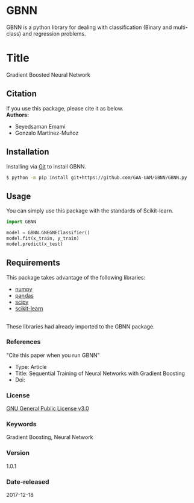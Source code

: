 


# GBNN
GBNN is a python library for dealing with classification (Binary and multi-class) and regression problems.

# Title
Gradient Boosted Neural Network

## Citation 
If you use this package, please cite it as below.
<br/> **Authors:**
- Seyedsaman Emami 
- Gonzalo Martínez-Muñoz

## Installation
Installing via [Git](https://github.com/) to install GBNN.

```bash
$ python -m pip install git+https://github.com/GAA-UAM/GBNN/GBNN.py
```

## Usage
You can simply use this package with the standards of Scikit-learn.

```python
import GBNN

model = GBNN.GNEGNEClassifier()
model.fit(x_train, y_train)
model.predict(x_test)
```

## Requirements
This package takes advantage of the following libraries:
- [numpy](https://numpy.org/)
- [pandas](https://pandas.pydata.org/)
- [scipy](https://www.scipy.org/)
- [scikit-learn](https://scikit-learn.org/stable/)
<br/>
These libraries had already imported to the GBNN package.

### References
"Cite this paper when you run GBNN"
- Type: Article
- Title: Sequential Training of Neural Networks with Gradient Boosting
- Doi:

### License
[GNU General Public License v3.0](https://spdx.org/licenses/GPL-3.0-or-later.html)

### Keywords
Gradient Boosting, Neural Network

### Version 
1.0.1

### Date-released
2017-12-18


